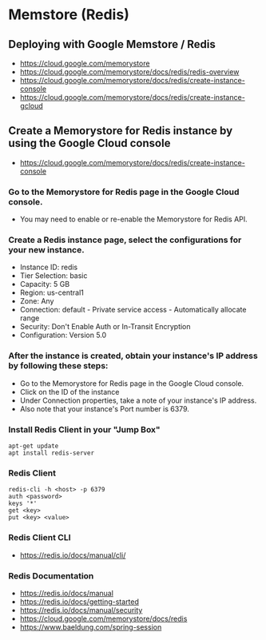 
# Memstore (Redis)

## Deploying with Google Memstore / Redis

* https://cloud.google.com/memorystore
* https://cloud.google.com/memorystore/docs/redis/redis-overview
* https://cloud.google.com/memorystore/docs/redis/create-instance-console
* https://cloud.google.com/memorystore/docs/redis/create-instance-gcloud


## Create a Memorystore for Redis instance by using the Google Cloud console

* https://cloud.google.com/memorystore/docs/redis/create-instance-console


### Go to the Memorystore for Redis page in the Google Cloud console.

* You may need to enable or re-enable the Memorystore for Redis API.

### Create a Redis instance page, select the configurations for your new instance.

* Instance ID:		redis
* Tier Selection:   basic
* Capacity:         5 GB
* Region:           us-central1 
* Zone:             Any
* Connection:       default 
                    - Private service access
                    - Automatically allocate range
* Security:         Don't Enable Auth or In-Transit Encryption 
* Configuration:    Version 5.0
  

### After the instance is created, obtain your instance's IP address by following these steps:

* Go to the Memorystore for Redis page in the Google Cloud console.
* Click on the ID of the instance
* Under Connection properties, take a note of your instance's IP address.
* Also note that your instance's Port number is 6379.


### Install Redis Client in your "Jump Box"

	apt-get update
	apt install redis-server



### Redis Client

	redis-cli -h <host> -p 6379
	auth <password>
	keys '*'
	get <key>
	put <key> <value>


### Redis Client CLI

* https://redis.io/docs/manual/cli/


### Redis Documentation

* https://redis.io/docs/manual
* https://redis.io/docs/getting-started
* https://redis.io/docs/manual/security
* https://cloud.google.com/memorystore/docs/redis
* https://www.baeldung.com/spring-session




